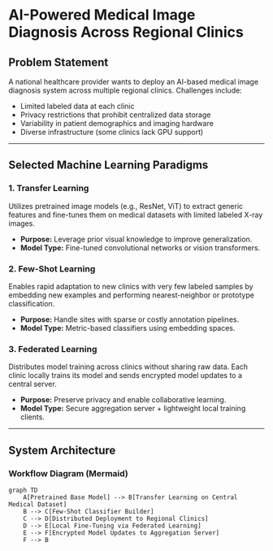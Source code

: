 # AI-Powered Medical Image Diagnosis Across Regional Clinics

## Problem Statement

A national healthcare provider wants to deploy an AI-based medical image diagnosis system across multiple regional clinics. Challenges include:

- Limited labeled data at each clinic
- Privacy restrictions that prohibit centralized data storage
- Variability in patient demographics and imaging hardware
- Diverse infrastructure (some clinics lack GPU support)

---

## Selected Machine Learning Paradigms

### 1. Transfer Learning
Utilizes pretrained image models (e.g., ResNet, ViT) to extract generic features and fine-tunes them on medical datasets with limited labeled X-ray images.

- **Purpose:** Leverage prior visual knowledge to improve generalization.
- **Model Type:** Fine-tuned convolutional networks or vision transformers.

### 2. Few-Shot Learning
Enables rapid adaptation to new clinics with very few labeled samples by embedding new examples and performing nearest-neighbor or prototype classification.

- **Purpose:** Handle sites with sparse or costly annotation pipelines.
- **Model Type:** Metric-based classifiers using embedding spaces.

### 3. Federated Learning
Distributes model training across clinics without sharing raw data. Each clinic locally trains its model and sends encrypted model updates to a central server.

- **Purpose:** Preserve privacy and enable collaborative learning.
- **Model Type:** Secure aggregation server + lightweight local training clients.

---

## System Architecture

### Workflow Diagram (Mermaid)

```mermaid
graph TD
    A[Pretrained Base Model] --> B[Transfer Learning on Central Medical Dataset]
    B --> C[Few-Shot Classifier Builder]
    C --> D[Distributed Deployment to Regional Clinics]
    D --> E[Local Fine-Tuning via Federated Learning]
    E --> F[Encrypted Model Updates to Aggregation Server]
    F --> B
